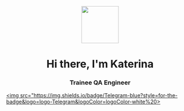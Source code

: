 <div id="header" align="center">
<img src="https://media.giphy.com/media/YIUkip7H6IEmAGp09V/giphy.gif" width="100"/>
</div>

<div id "header" align="center" >
<h1>Hi there, I'm Katerina</h1>
<h3>Trainee QA Engineer</h3>
</div>

<div id="badges">
<a href="https://t.me/khazzykatt">

<img src="https://img.shields.io/badge/Telegram-blue?style=for-the-badge&logo=logo-Telegram&logoColor=logoColor-white%20>

</div>
